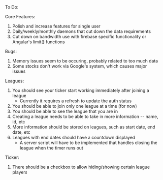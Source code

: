 To Do:

Core Features:
1. Polish and increase features for single user
2. Daily/weekly/monthly daemons that cut down the data requirements
3. Cut down on bandwidth use with firebase specific functionality or Angular's limit() functions

Bugs:
1. Memory issues seem to be occuring, probably related to too much data
2. Some stocks don't work via Google's system, which causes major issues

Leagues:
1. You should see your ticker start working immediately after joining a league
	- Currently it requires a refresh to update the auth status
2. You should be able to join only one league at a time (for now)
3. You should be able to see the league that you are in
4. Creating a league needs to be able to take in more information -- name, id, etc
5. More information should be stored on leagues, such as start date, end date, etc
6. Leagues with end dates should have a countdown displayed
	- A server script will have to be implemented that handles closing the league when the timer runs out

Ticker:
1. There should be a checkbox to allow hiding/showing certain league players